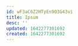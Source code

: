 ```yaml
---
id: wF3aC6Z2HTyEn9O3G43vi
title: Ipsum
desc: ''
updated: 1642277301692
created: 1642277301692
---
```


